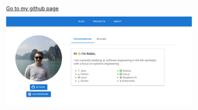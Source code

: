 [Go to my github page](https://robineco.github.io/projects)

![Preview Image](https://raw.githubusercontent.com/robineco/robineco.github.io/master/.github/images/about.png)
